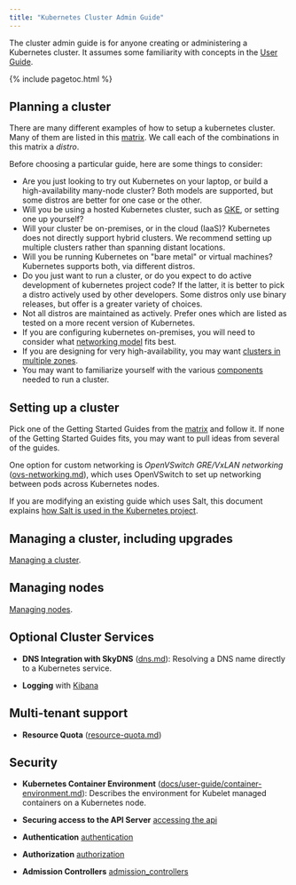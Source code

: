 ```yaml
---
title: "Kubernetes Cluster Admin Guide"
---
```


The cluster admin guide is for anyone creating or administering a Kubernetes cluster.
It assumes some familiarity with concepts in the [User Guide](../user-guide/README).



{% include pagetoc.html %}

## Planning a cluster

There are many different examples of how to setup a kubernetes cluster.  Many of them are listed in this
[matrix](../getting-started-guides/README).  We call each of the combinations in this matrix a *distro*.

Before choosing a particular guide, here are some things to consider:

 - Are you just looking to try out Kubernetes on your laptop, or build a high-availability many-node cluster? Both
   models are supported, but some distros are better for one case or the other.
 - Will you be using a hosted Kubernetes cluster, such as [GKE](https://cloud.google.com/container-engine), or setting
   one up yourself?
 - Will your cluster be on-premises, or in the cloud (IaaS)?  Kubernetes does not directly support hybrid clusters.  We
   recommend setting up multiple clusters rather than spanning distant locations.
 - Will you be running Kubernetes on "bare metal" or virtual machines?  Kubernetes supports both, via different distros.
 - Do you just want to run a cluster, or do you expect to do active development of kubernetes project code?  If the
   latter, it is better to pick a distro actively used by other developers.  Some distros only use binary releases, but
   offer is a greater variety of choices.
 - Not all distros are maintained as actively.  Prefer ones which are listed as tested on a more recent version of
   Kubernetes.
 - If you are configuring kubernetes on-premises, you will need to consider what [networking
   model](networking) fits best.
 - If you are designing for very high-availability, you may want [clusters in multiple zones](multi-cluster).
 - You may want to familiarize yourself with the various
   [components](cluster-components) needed to run a cluster.

## Setting up a cluster

Pick one of the Getting Started Guides from the [matrix](../getting-started-guides/README) and follow it.
If none of the Getting Started Guides fits, you may want to pull ideas from several of the guides.

One option for custom networking is *OpenVSwitch GRE/VxLAN networking* ([ovs-networking.md](ovs-networking)), which
uses OpenVSwitch to set up networking between pods across
  Kubernetes nodes.

If you are modifying an existing guide which uses Salt, this document explains [how Salt is used in the Kubernetes
project](salt).

## Managing a cluster, including upgrades

[Managing a cluster](cluster-management).

## Managing nodes

[Managing nodes](node).

## Optional Cluster Services

* **DNS Integration with SkyDNS** ([dns.md](dns)):
  Resolving a DNS name directly to a Kubernetes service.

* **Logging** with [Kibana](../user-guide/logging)

## Multi-tenant support

* **Resource Quota** ([resource-quota.md](resource-quota))

## Security

* **Kubernetes Container Environment** ([docs/user-guide/container-environment.md](../user-guide/container-environment)):
  Describes the environment for Kubelet managed containers on a Kubernetes
  node.

* **Securing access to the API Server** [accessing the api](accessing-the-api)

* **Authentication**  [authentication](authentication)

* **Authorization** [authorization](authorization)

* **Admission Controllers** [admission_controllers](admission-controllers)